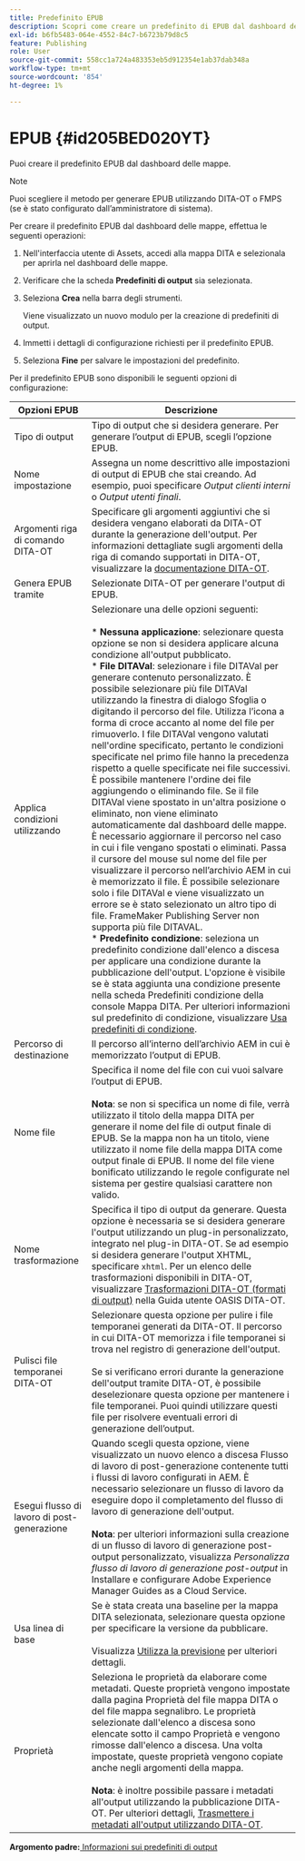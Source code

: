 ```yaml
---
title: Predefinito EPUB
description: Scopri come creare un predefinito di EPUB dal dashboard delle mappe. Configura il predefinito di output di EPUB in Experience Manager Guides.
exl-id: b6fb5483-064e-4552-84c7-b6723b79d8c5
feature: Publishing
role: User
source-git-commit: 558cc1a724a483353eb5d912354e1ab37dab348a
workflow-type: tm+mt
source-wordcount: '854'
ht-degree: 1%

---
```


# EPUB {#id205BED020YT}

Puoi creare il predefinito EPUB dal dashboard delle mappe.

>[!NOTE]
>
> Puoi scegliere il metodo per generare EPUB utilizzando DITA-OT o FMPS \(se è stato configurato dall’amministratore di sistema\).

Per creare il predefinito EPUB dal dashboard delle mappe, effettua le seguenti operazioni:

1. Nell&#39;interfaccia utente di Assets, accedi alla mappa DITA e selezionala per aprirla nel dashboard delle mappe.
1. Verificare che la scheda **Predefiniti di output** sia selezionata.
1. Seleziona **Crea** nella barra degli strumenti.

   Viene visualizzato un nuovo modulo per la creazione di predefiniti di output.

1. Immetti i dettagli di configurazione richiesti per il predefinito EPUB.
1. Seleziona **Fine** per salvare le impostazioni del predefinito.

Per il predefinito EPUB sono disponibili le seguenti opzioni di configurazione:

| Opzioni EPUB | Descrizione |
| --- | --- |
| Tipo di output | Tipo di output che si desidera generare. Per generare l’output di EPUB, scegli l’opzione EPUB. |
| Nome impostazione | Assegna un nome descrittivo alle impostazioni di output di EPUB che stai creando. Ad esempio, puoi specificare _Output clienti interni_ o _Output utenti finali_. |
| Argomenti riga di comando DITA-OT | Specificare gli argomenti aggiuntivi che si desidera vengano elaborati da DITA-OT durante la generazione dell&#39;output. Per informazioni dettagliate sugli argomenti della riga di comando supportati in DITA-OT, visualizzare la [documentazione DITA-OT](https://www.dita-ot.org/). |
| Genera EPUB tramite | Selezionate DITA-OT per generare l&#39;output di EPUB. |
| Applica condizioni utilizzando | Selezionare una delle opzioni seguenti:<br><br>* **Nessuna applicazione**: selezionare questa opzione se non si desidera applicare alcuna condizione all&#39;output pubblicato.<br>* **File DITAVal**: selezionare i file DITAVal per generare contenuto personalizzato. È possibile selezionare più file DITAVal utilizzando la finestra di dialogo Sfoglia o digitando il percorso del file. Utilizza l’icona a forma di croce accanto al nome del file per rimuoverlo. I file DITAVal vengono valutati nell&#39;ordine specificato, pertanto le condizioni specificate nel primo file hanno la precedenza rispetto a quelle specificate nei file successivi. È possibile mantenere l&#39;ordine dei file aggiungendo o eliminando file. Se il file DITAVal viene spostato in un&#39;altra posizione o eliminato, non viene eliminato automaticamente dal dashboard delle mappe. È necessario aggiornare il percorso nel caso in cui i file vengano spostati o eliminati. Passa il cursore del mouse sul nome del file per visualizzare il percorso nell’archivio AEM in cui è memorizzato il file. È possibile selezionare solo i file DITAVal e viene visualizzato un errore se è stato selezionato un altro tipo di file. FrameMaker Publishing Server non supporta più file DITAVAL.<br>* **Predefinito condizione**: seleziona un predefinito condizione dall&#39;elenco a discesa per applicare una condizione durante la pubblicazione dell&#39;output. L&#39;opzione è visibile se è stata aggiunta una condizione presente nella scheda Predefiniti condizione della console Mappa DITA. Per ulteriori informazioni sul predefinito di condizione, visualizzare [Usa predefiniti di condizione](generate-output-use-condition-presets.md#id1825FL004PN). |
| Percorso di destinazione | Il percorso all’interno dell’archivio AEM in cui è memorizzato l’output di EPUB. |
| Nome file | Specifica il nome del file con cui vuoi salvare l’output di EPUB.<br><br>**Nota**: se non si specifica un nome di file, verrà utilizzato il titolo della mappa DITA per generare il nome del file di output finale di EPUB. Se la mappa non ha un titolo, viene utilizzato il nome file della mappa DITA come output finale di EPUB. Il nome del file viene bonificato utilizzando le regole configurate nel sistema per gestire qualsiasi carattere non valido. |
| Nome trasformazione | Specifica il tipo di output da generare. Questa opzione è necessaria se si desidera generare l&#39;output utilizzando un plug-in personalizzato, integrato nel plug-in DITA-OT. Se ad esempio si desidera generare l&#39;output XHTML, specificare `xhtml`. Per un elenco delle trasformazioni disponibili in DITA-OT, visualizzare [Trasformazioni DITA-OT (formati di output)](http://www.dita-ot.org/2.3/user-guide/AvailableTransforms.md) nella Guida utente OASIS DITA-OT. |
| Pulisci file temporanei DITA-OT | Selezionare questa opzione per pulire i file temporanei generati da DITA-OT. Il percorso in cui DITA-OT memorizza i file temporanei si trova nel registro di generazione dell&#39;output.<br><br>Se si verificano errori durante la generazione dell&#39;output tramite DITA-OT, è possibile deselezionare questa opzione per mantenere i file temporanei. Puoi quindi utilizzare questi file per risolvere eventuali errori di generazione dell’output. |
| Esegui flusso di lavoro di post-generazione | Quando scegli questa opzione, viene visualizzato un nuovo elenco a discesa Flusso di lavoro di post-generazione contenente tutti i flussi di lavoro configurati in AEM. È necessario selezionare un flusso di lavoro da eseguire dopo il completamento del flusso di lavoro di generazione dell&#39;output.<br><br>**Nota**: per ulteriori informazioni sulla creazione di un flusso di lavoro di generazione post-output personalizzato, visualizza _Personalizza flusso di lavoro di generazione post-output_ in Installare e configurare Adobe Experience Manager Guides as a Cloud Service. |
| Usa linea di base | Se è stata creata una baseline per la mappa DITA selezionata, selezionare questa opzione per specificare la versione da pubblicare.<br><br>Visualizza [Utilizza la previsione](generate-output-use-baseline-for-publishing.md#id1825FI0J0PF) per ulteriori dettagli. |
| Proprietà | Seleziona le proprietà da elaborare come metadati. Queste proprietà vengono impostate dalla pagina Proprietà del file mappa DITA o del file mappa segnalibro. Le proprietà selezionate dall&#39;elenco a discesa sono elencate sotto il campo Proprietà e vengono rimosse dall&#39;elenco a discesa. Una volta impostate, queste proprietà vengono copiate anche negli argomenti della mappa.<br><br>**Nota**: è inoltre possibile passare i metadati all&#39;output utilizzando la pubblicazione DITA-OT. Per ulteriori dettagli, [Trasmettere i metadati all&#39;output utilizzando DITA-OT](pass-metadata-dita-ot.md#id21BJ00QD0XA). |

**Argomento padre:**[ Informazioni sui predefiniti di output](generate-output-understand-presets.md)

